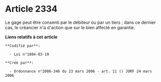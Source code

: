 # Article 2334

Le gage peut être consenti par le débiteur ou par un tiers ; dans ce dernier cas, le créancier n'a d'action que sur le bien
affecté en garantie.

**Liens relatifs à cet article**

	**Codifié par**:

	  - Loi n°1804-03-19

	**Créé par**:

	  - Ordonnance n°2006-346 du 23 mars 2006 - art. 11 () JORF 24 mars 2006
